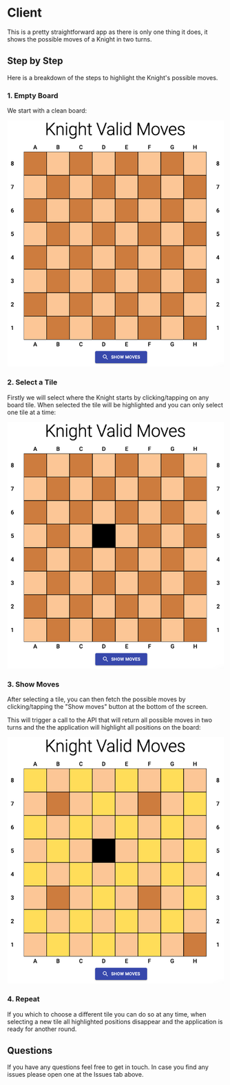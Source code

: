 # Client

This is a pretty straightforward app as there is only one thing it does, it shows the possible moves of a Knight in two turns.

## Step by Step

Here is a breakdown of the steps to highlight the Knight's possible moves.

### 1. Empty Board

We start with a clean board:

![project structure](/public/images/step1.png)


### 2. Select a Tile

Firstly we will select where the Knight starts by clicking/tapping on any board tile. When selected the tile will be highlighted and you can only select one tile at a time:

![project structure](/public/images/step2.png)


### 3. Show Moves

After selecting a tile, you can then fetch the possible moves by clicking/tapping the "Show moves" button at the bottom of the screen.

This will trigger a call to the API that will return all possible moves in two turns and the the application will highlight all positions on the board:

![project structure](/public/images/step3.png)


### 4. Repeat

If you which to choose a different tile you can do so at any time, when selecting a new tile all highlighted positions disappear and the application is ready for another round.


## Questions

If you have any questions feel free to get in touch. In case you find any issues please open one at the Issues tab above.
